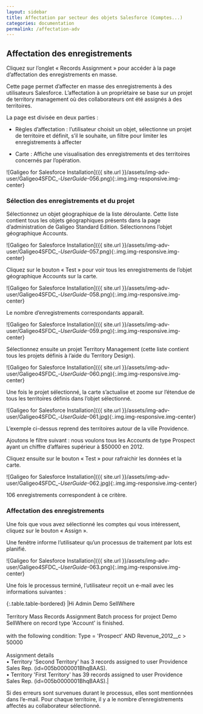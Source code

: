 ```yaml
---
layout: sidebar
title: Affectation par secteur des objets Salesforce (Comptes...)
categories: documentation
permalink: /affectation-adv
---
```


## Affectation des enregistrements

Cliquez sur l’onglet « Records Assignment » pour accéder à la page d’affectation des enregistrements en masse.

Cette page permet d’affecter en masse des enregistrements à des utilisateurs Salesforce. L’affectation à un propriétaire se base sur un projet de territory management où des collaborateurs ont été assignés à des territoires.

La page est divisée en deux parties :

- Règles d’affectation : l’utilisateur choisit un objet, sélectionne un projet de territoire et définit, s’il le souhaite, un filtre pour limiter les enregistrements à affecter

- Carte : Affiche une visualisation des enregistrements et des territoires concernés par l’opération.

![Galigeo for Salesforce Installation]({{ site.url }}/assets/img-adv-user/Galigeo4SFDC_-_UserGuide_-056.png){:.img.img-responsive.img-center}

### Sélection des enregistrements et du projet

Sélectionnez un objet géographique de la liste déroulante. Cette liste contient tous les objets géographiques présents dans la page d’administration de Galigeo Standard Edition. Sélectionnons l’objet géographique Accounts.

![Galigeo for Salesforce Installation]({{ site.url }}/assets/img-adv-user/Galigeo4SFDC_-_UserGuide_-057.png){:.img.img-responsive.img-center}

Cliquez sur le bouton « Test » pour voir tous les enregistrements de l’objet géographique Accounts sur la carte.

![Galigeo for Salesforce Installation]({{ site.url }}/assets/img-adv-user/Galigeo4SFDC_-_UserGuide_-058.png){:.img.img-responsive.img-center}

Le nombre d’enregistrements correspondants apparaît.

![Galigeo for Salesforce Installation]({{ site.url }}/assets/img-adv-user/Galigeo4SFDC_-_UserGuide_-059.png){:.img.img-responsive.img-center}

Sélectionnez ensuite un projet Territory Management (cette liste contient tous les projets définis à l’aide du Territory Design).

![Galigeo for Salesforce Installation]({{ site.url }}/assets/img-adv-user/Galigeo4SFDC_-_UserGuide_-060.png){:.img.img-responsive.img-center}

Une fois le projet sélectionné, la carte s’actualise et zoome sur l’étendue de tous les territoires définis dans l’objet sélectionné.

![Galigeo for Salesforce Installation]({{ site.url }}/assets/img-adv-user/Galigeo4SFDC_-_UserGuide_-061.jpg){:.img.img-responsive.img-center}

L’exemple ci-dessus reprend des territoires autour de la ville Providence.

Ajoutons le filtre suivant : nous voulons tous les Accounts de type Prospect ayant un chiffre d’affaires supérieur à $50000 en 2012.

Cliquez ensuite sur le bouton « Test » pour rafraichir les données et la carte.

![Galigeo for Salesforce Installation]({{ site.url }}/assets/img-adv-user/Galigeo4SFDC_-_UserGuide_-062.jpg){:.img.img-responsive.img-center}

106 enregistrements correspondent à ce critère.

### Affectation des enregistrements

Une fois que vous avez sélectionné les comptes qui vous intéressent, cliquez sur le bouton « Assign ».

Une fenêtre informe l’utilisateur qu’un processus de traitement par lots est planifié.

![Galigeo for Salesforce Installation]({{ site.url }}/assets/img-adv-user/Galigeo4SFDC_-_UserGuide_-063.png){:.img.img-responsive.img-center}

Une fois le processus terminé, l’utilisateur reçoit un e-mail avec les informations suivantes :

{:.table.table-bordered}
|Hi Admin Demo SellWhere<br><br>Territory Mass Records Assignment Batch process for project Demo SellWhere on record type 'Account' is finished.<br><br>with the following condition: Type = 'Prospect' AND Revenue_2012__c > 50000<br><br>Assignment details<br>• Territory 'Second Territory' has 3 records assigned to user Providence Sales Rep. (id=005b0000001BhqBAAS).<br>• Territory 'First Territory' has 39 records assigned to user Providence Sales Rep. (id=005b0000001BhqBAAS).|

Si des erreurs sont survenues durant le processus, elles sont mentionnées dans l’e-mail. Pour chaque territoire, il y a le nombre d’enregistrements affectés au collaborateur sélectionné.
